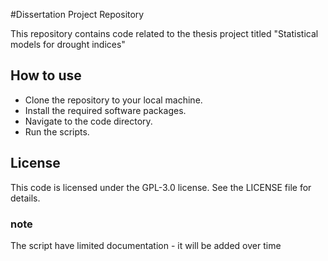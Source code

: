 #Dissertation Project Repository

This repository contains code related to the thesis project titled "Statistical models for drought indices"

## How to use

- Clone the repository to your local machine.  
- Install the required software packages.  
- Navigate to the code directory.  
- Run the scripts.  

## License
This code is licensed under the GPL-3.0 license. See the LICENSE file for details.

### note
The script have limited documentation - it will be added over time

